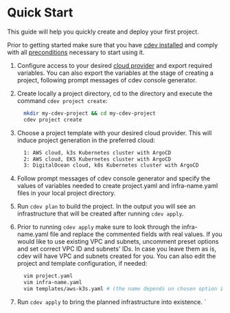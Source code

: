 # Quick Start

This guide will help you quickly create and deploy your first project.

Prior to getting started make sure that you have [cdev installed](https://cluster.dev/installation/) and comply with all [preconditions](https://cluster.dev/prerequisites/) necessary to start using it.

1. Configure access to your desired [cloud provider](https://cluster.dev/aws-cloud-provider/) and export required variables. You can also export the variables at the stage of creating a project, following prompt messages of cdev console generator.

2. Create locally a project directory, cd to the directory and execute the command ```cdev project create```:

    ```bash
      mkdir my-cdev-project && cd my-cdev-project
      cdev project create
    ```

3. Choose a project template with your desired cloud provider. This will induce project generation in the preferred cloud:

    ```bash
      1: AWS cloud, k3s Kubernetes cluster with ArgoCD
      2: AWS cloud, EKS Kubernetes cluster with ArgoCD
      3: DigitalOcean cloud, k8s Kubernetes cluster with ArgoCD
    ```

4. Follow prompt messages of cdev console generator and specify the values of variables needed to create project.yaml and infra-name.yaml files in your local project directory.

5. Run ```cdev plan``` to build the project. In the output you will see an infrastructure that will be created after running ```cdev apply```.

6. Prior to running ```cdev apply``` make sure to look through the infra-name.yaml file and replace the commented fields with real values. If you would like to use existing VPC and subnets, uncomment preset options and set correct VPC ID and subnets' IDs. In case you leave them as is, cdev will have VPC and subnets created for you. You can also edit the project and template configuration, if needed:

    ```bash
      vim project.yaml
      vim infra-name.yaml
      vim templates/aws-k3s.yaml # (the name depends on chosen option in step 3)
    ```

7. Run ```cdev apply``` to bring the planned infrastructure into existence.
`
